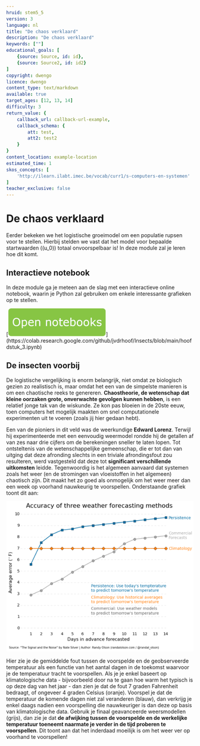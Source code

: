 ```yaml
---
hruid: stem5_5
version: 3
language: nl
title: "De chaos verklaard"
description: "De chaos verklaard"
keywords: [""]
educational_goals: [
    {source: Source, id: id}, 
    {source: Source2, id: id2}
]
copyright: dwengo
licence: dwengo
content_type: text/markdown
available: true
target_ages: [12, 13, 14]
difficulty: 3
return_value: {
    callback_url: callback-url-example,
    callback_schema: {
        att: test,
        att2: test2
    }
}
content_location: example-location
estimated_time: 1
skos_concepts: [
    'http://ilearn.ilabt.imec.be/vocab/curr1/s-computers-en-systemen'
]
teacher_exclusive: false
---
```

# De chaos verklaard

Eerder bekeken we het logistische groeimodel om een populatie rupsen voor te stellen. Hierbij stelden we vast dat het model voor bepaalde startwaarden \((u_0\)) totaal onvoorspelbaar is! In deze module zal je leren hoe dit komt.

## Interactieve notebook

In deze module ga je meteen aan de slag met een interactieve online notebook, waarin je Python zal gebruiken om enkele interessante grafieken op te stellen.

[![Knop](embed/knop.png "https://colab.research.google.com/github/jvdrhoof/Insects/blob/main/hoofdstuk_3.ipynb")](https://colab.research.google.com/github/jvdrhoof/Insects/blob/main/hoofdstuk_3.ipynb)

## De insecten voorbij

De logistische vergelijking is enorm belangrijk, niet omdat ze biologisch gezien zo realistisch is, maar omdat het een van de simpelste manieren is om een chaotische reeks te genereren. **Chaostheorie, de wetenschap dat kleine oorzaken grote, onverwachte gevolgen kunnen hebben**, is een relatief jonge tak van de wiskunde. Ze kon pas bloeien in de 20ste eeuw, toen computers het mogelijk maakten om snel computationele experimenten uit te voeren (zoals jij hier gedaan hebt).

Een van de pioniers in dit veld was de weerkundige **Edward Lorenz**. Terwijl hij experimenteerde met een eenvoudig weermodel rondde hij de getallen af van zes naar drie cijfers om de berekeningen sneller te laten lopen. Tot ontsteltenis van de wetenschappelijke gemeenschap, die er tot dan van uitging dat deze afronding slechts in een triviale afrondingsfout zou resulteren, werd vastgesteld dat deze tot **significant verschillende uitkomsten** leidde. Tegenwoordig is het algemeen aanvaard dat systemen zoals het weer (en de stromingen van vloeistoffen in het algemeen) chaotisch zijn. Dit maakt het zo goed als onmogelijk om het weer meer dan een week op voorhand nauwkeurig te voorspellen. Onderstaande grafiek toont dit aan:

![Weersvoorspelling](embed/weersvoorspelling.png "https://randalolson.com/2014/06/21/we-can-only-forecast-the-weather-a-few-days-into-the-future/")

Hier zie je de gemiddelde fout tussen de voorspelde en de geobserveerde temperatuur als een functie van het aantal dagen in de toekomst waarvoor je de temperatuur tracht te voorspellen. Als je je enkel baseert op klimatologische data - bijvoorbeeld door na te gaan hoe warm het typisch is op deze dag van het jaar - dan zien je dat de fout 7 graden Fahrenheit bedraagt, of ongeveer 4 graden Celsius (oranje). Voorspel je dat de temperatuur de komende dagen niet zal veranderen (blauw), dan verkrijg je enkel daags nadien een voorspelling die nauwkeuriger is dan deze op basis van klimatologische data. Gebruik je finaal geavanceerde weersmodellen (grijs), dan zie je dat **de afwijking tussen de voorspelde en de werkelijke temperatuur toeneemt naarmate je verder in de tijd proberen te voorspellen**. Dit toont aan dat het inderdaad moeilijk is om het weer ver op voorhand te voorspellen!
